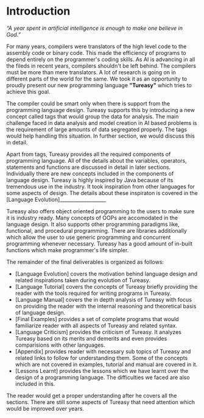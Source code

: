 # Introduction

*“A year spent in artificial intelligence is enough to make one believe in God.”*

For many years, compilers were translators of the high level code to the assembly code or binary code. This made the efficiency of programs to depend entirely on the programmer's coding skills. As AI is advancing in all the fileds in recent years, compilers shouldn't be left behind. The compilers must be more than mere translators. A lot of research is going on in different parts of the world for the same. We took it as an opportunity to proudly present our new programming language **"Tureasy"** which tries to achieve this goal.

The compiler could be smart only when there is support from the programming language design. Tureasy supports this by introducing a new concept called tags that would group the data for analysis. The main challenge faced in data analysis and model creation in AI based problems is the requirement of large amounts of data segregated properly. The tags would help handling this situation. In further section, we would discuss this in detail.

Apart from tags, Tureasy provides all the required components of programming language. All of the details about the variables, operators, statements and functions
are discussed in detail in later sections. Individually there are new concepts included in the components of language design. Tureasy is highly inspired by Java because of its tremendous use in the industry. It took inspiration from other languages for some aspects of design. The details about these inspiraton is covered in the [Language Evolution]___________________

Tureasy also offers object oriented programming to the users to make sure it is industry ready. Many concepts of OOPs are accomodated in the language design. It also supports other programming paradigms like, functional, and procedural programming. There are libraries additionally which allow the user to use generic programming and concurrent programming whenever necessary. Tureasy has a good amount of in-built functions which make programmer's life simpler. 
 
The remainder of the final deliverables is organized as follows:
- [Language Evolution] covers the motivation behind language design and related inspirations taken during evolution of Tureasy.
- [Language Tutorial] covers the concepts of Tureasy briefly providing the reader with the tools required for writing programs in Tureasy.
- [Language Manual] covers the in depth analysis of Tureasy with focus on providing the reader with the internal reasoning and theoretical basis of language design.
- [Final Examples] provides a set of complete programs that would familiarize reader with all aspects of Tureasy and related syntax.
- [Language Criticism] provides the criticism of Tureasy. It analyzes Tureasy based on its merits and demerits and even provides comparisions with other languages.
- [Appendix] provides reader with necessary sub topics of Tureasy and related links to follow for understanding them. Some of the concepts which are not covered in examples, tutorial and manual are covered in it.
- [Lessons Learnt] provides the lessons which we have learnt over the design of a programming language. The difficulties we faced are also included in this.

The reader would get a proper understanding after he covers all the sections. There are still some aspects of Tureasy that need attention which would be improved over years.
